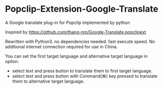 # Popclip-Extension-Google-Translate
A Google translate plug-in for Popclip implemented by python

Inspired by https://github.com/thang-nm/Google-Translate.popclipext

Rewritten with Python3. no dependencies needed. fast execute speed. No additional internet connection required for use in China.

You can set the first target language and alternative target language in option.

* select text and press button to translate them to first target language.
* select text and press button with Command(⌘) key pressed to translate them to alternative target language.



